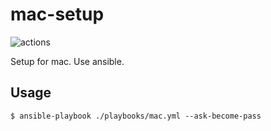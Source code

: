 # mac-setup
![actions](https://img.shields.io/github/workflow/status/dskst/mac-setup/CI?label=actions&logo=github&style=flat-square)

Setup for mac. Use ansible.

## Usage

```
$ ansible-playbook ./playbooks/mac.yml --ask-become-pass
```
